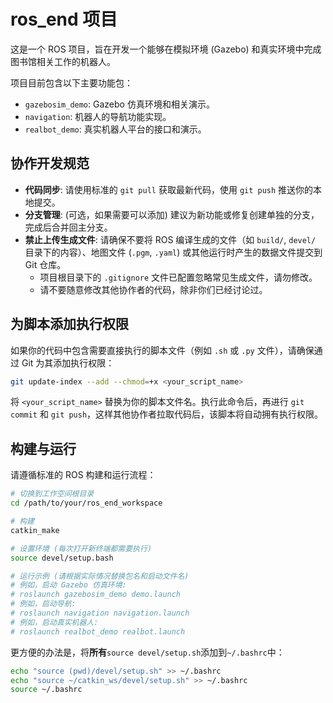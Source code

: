 # ros_end 项目

这是一个 ROS 项目，旨在开发一个能够在模拟环境 (Gazebo) 和真实环境中完成图书馆相关工作的机器人。

项目目前包含以下主要功能包：

*   `gazebosim_demo`: Gazebo 仿真环境和相关演示。
*   `navigation`: 机器人的导航功能实现。
*   `realbot_demo`: 真实机器人平台的接口和演示。

## 协作开发规范

*   **代码同步**: 请使用标准的 `git pull` 获取最新代码，使用 `git push` 推送你的本地提交。
*   **分支管理**: (可选，如果需要可以添加) 建议为新功能或修复创建单独的分支，完成后合并回主分支。
*   **禁止上传生成文件**: 请确保不要将 ROS 编译生成的文件（如 `build/`, `devel/` 目录下的内容）、地图文件 (`.pgm`, `.yaml`) 或其他运行时产生的数据文件提交到 Git 仓库。
    *   项目根目录下的 `.gitignore` 文件已配置忽略常见生成文件，请勿修改。
    *   请不要随意修改其他协作者的代码，除非你们已经讨论过。

## 为脚本添加执行权限

如果你的代码中包含需要直接执行的脚本文件（例如 `.sh` 或 `.py` 文件），请确保通过 Git 为其添加执行权限：

```bash
git update-index --add --chmod=+x <your_script_name>
```

将 `<your_script_name>` 替换为你的脚本文件名。执行此命令后，再进行 `git commit` 和 `git push`，这样其他协作者拉取代码后，该脚本将自动拥有执行权限。

## 构建与运行

请遵循标准的 ROS 构建和运行流程：

```bash
# 切换到工作空间根目录
cd /path/to/your/ros_end_workspace 

# 构建
catkin_make

# 设置环境 (每次打开新终端都需要执行)
source devel/setup.bash

# 运行示例 (请根据实际情况替换包名和启动文件名)
# 例如，启动 Gazebo 仿真环境:
# roslaunch gazebosim_demo demo.launch 
# 例如，启动导航:
# roslaunch navigation navigation.launch
# 例如，启动真实机器人:
# roslaunch realbot_demo realbot.launch
```

更方便的办法是，将**所有**`source devel/setup.sh`添加到`~/.bashrc`中：

```bash
echo "source (pwd)/devel/setup.sh" >> ~/.bashrc
echo "source ~/catkin_ws/devel/setup.sh" >> ~/.bashrc
source ~/.bashrc
```